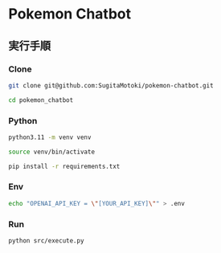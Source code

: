 # Pokemon Chatbot

## 実行手順

### Clone

```bash
git clone git@github.com:SugitaMotoki/pokemon-chatbot.git
```
```bash
cd pokemon_chatbot
```

### Python

```bash
python3.11 -m venv venv
```
```bash
source venv/bin/activate
```
```bash
pip install -r requirements.txt
```

### Env

```bash
echo "OPENAI_API_KEY = \"[YOUR_API_KEY]\"" > .env
```

### Run

```bash
python src/execute.py
```
